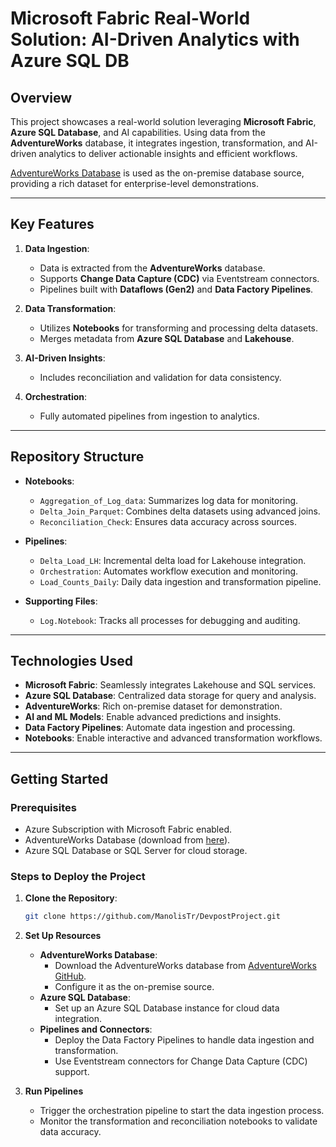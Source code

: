# Microsoft Fabric Real-World Solution: AI-Driven Analytics with Azure SQL DB

## Overview

This project showcases a real-world solution leveraging **Microsoft Fabric**, **Azure SQL Database**, and AI capabilities. Using data from the **AdventureWorks** database, it integrates ingestion, transformation, and AI-driven analytics to deliver actionable insights and efficient workflows.

[AdventureWorks Database](https://github.com/Microsoft/sql-server-samples/tree/master/samples/databases/adventure-works) is used as the on-premise database source, providing a rich dataset for enterprise-level demonstrations.

---

## Key Features

1. **Data Ingestion**:
   - Data is extracted from the **AdventureWorks** database.
   - Supports **Change Data Capture (CDC)** via Eventstream connectors.
   - Pipelines built with **Dataflows (Gen2)** and **Data Factory Pipelines**.

2. **Data Transformation**:
   - Utilizes **Notebooks** for transforming and processing delta datasets.
   - Merges metadata from **Azure SQL Database** and **Lakehouse**.

3. **AI-Driven Insights**:
   - Includes reconciliation and validation for data consistency.

4. **Orchestration**:
   - Fully automated pipelines from ingestion to analytics.

---

## Repository Structure

- **Notebooks**:
  - `Aggregation_of_Log_data`: Summarizes log data for monitoring.
  - `Delta_Join_Parquet`: Combines delta datasets using advanced joins.
  - `Reconciliation_Check`: Ensures data accuracy across sources.

- **Pipelines**:
  - `Delta_Load_LH`: Incremental delta load for Lakehouse integration.
  - `Orchestration`: Automates workflow execution and monitoring.
  - `Load_Counts_Daily`: Daily data ingestion and transformation pipeline.

- **Supporting Files**:
  - `Log.Notebook`: Tracks all processes for debugging and auditing.

---

## Technologies Used

- **Microsoft Fabric**: Seamlessly integrates Lakehouse and SQL services.
- **Azure SQL Database**: Centralized data storage for query and analysis.
- **AdventureWorks**: Rich on-premise dataset for demonstration.
- **AI and ML Models**: Enable advanced predictions and insights.
- **Data Factory Pipelines**: Automate data ingestion and processing.
- **Notebooks**: Enable interactive and advanced transformation workflows.

---

## Getting Started

### Prerequisites

- Azure Subscription with Microsoft Fabric enabled.
- AdventureWorks Database (download from [here](https://github.com/Microsoft/sql-server-samples/tree/master/samples/databases/adventure-works)).
- Azure SQL Database or SQL Server for cloud storage.

### Steps to Deploy the Project

1. **Clone the Repository**:
   ```bash
   git clone https://github.com/ManolisTr/DevpostProject.git
   ```

2. **Set Up Resources**
   - **AdventureWorks Database**:
     - Download the AdventureWorks database from [AdventureWorks GitHub](https://github.com/Microsoft/sql-server-samples/tree/master/samples/databases/adventure-works).
     - Configure it as the on-premise source.
   - **Azure SQL Database**:
     - Set up an Azure SQL Database instance for cloud data integration.
   - **Pipelines and Connectors**:
     - Deploy the Data Factory Pipelines to handle data ingestion and transformation.
     - Use Eventstream connectors for Change Data Capture (CDC) support.

3. **Run Pipelines**
   - Trigger the orchestration pipeline to start the data ingestion process.
   - Monitor the transformation and reconciliation notebooks to validate data accuracy.

   
